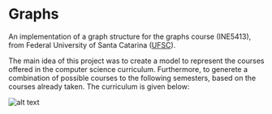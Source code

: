 # Graphs
An implementation of a graph structure for the graphs course (INE5413), from Federal University of Santa Catarina ([UFSC](http://cco.inf.ufsc.br/)).

The main idea of this project was to create a model to represent the courses offered in the computer science curriculum. Furthermore, to generete a combination of possible courses to the following semesters, based on the courses already taken. The curriculum is given below:

![alt text][curriculum]

[curriculum]: https://github.com/Lucaspbordignon/graph/blob/master/media/tree.png?raw=true
